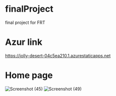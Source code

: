 # finalProject
final project for FRT 
# Azur link
https://jolly-desert-04c5ea210.1.azurestaticapps.net
# Home page
![Screenshot (45)](https://user-images.githubusercontent.com/84157064/169755735-8ade7383-6a17-4b05-9d01-fc292e78cb8e.png)
![Screenshot (49)](https://user-images.githubusercontent.com/84157064/169755744-4e90c8e0-d5fb-4672-a018-a01558a87f0c.png)
